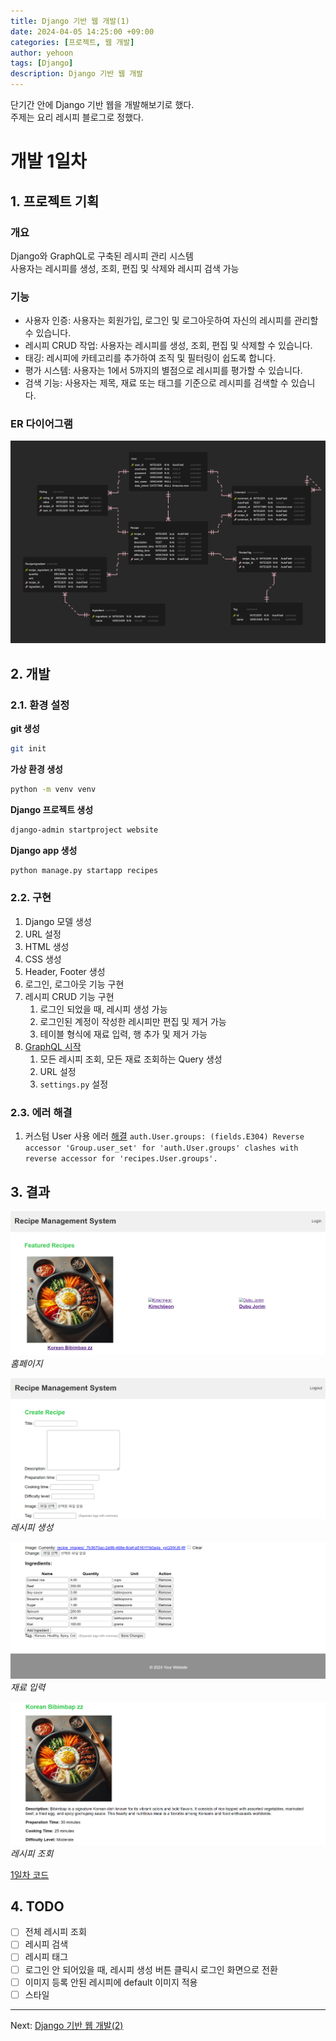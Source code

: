```yaml
---
title: Django 기반 웹 개발(1)
date: 2024-04-05 14:25:00 +09:00
categories: [프로젝트, 웹 개발]
author: yehoon
tags: [Django]
description: Django 기반 웹 개발
---
```


단기간 안에 Django 기반 웹을 개발해보기로 했다.  
주제는 요리 레시피 블로그로 정했다.  

# 개발 1일차
## 1. 프로젝트 기획
### 개요
Django와 GraphQL로 구축된 레시피 관리 시스템  
사용자는 레시피를 생성, 조회, 편집 및 삭제와 레시피 검색 가능 

### 기능
- 사용자 인증: 사용자는 회원가입, 로그인 및 로그아웃하여 자신의 레시피를 관리할 수 있습니다.
- 레시피 CRUD 작업: 사용자는 레시피를 생성, 조회, 편집 및 삭제할 수 있습니다.
- 태깅: 레시피에 카테고리를 추가하여 조직 및 필터링이 쉽도록 합니다.
- 평가 시스템: 사용자는 1에서 5까지의 별점으로 레시피를 평가할 수 있습니다.
- 검색 기능: 사용자는 제목, 재료 또는 태그를 기준으로 레시피를 검색할 수 있습니다.

### ER 다이어그램
![erd](https://github.com/yehoon17/recipe_management_system/blob/master/document/er_diagram.png?raw=true)

## 2. 개발
### 2.1. 환경 설정
**git 생성**
```bash
git init
```

**가상 환경 생성**
```bash
python -m venv venv
```

**Django 프로젝트 생성**
```bash
django-admin startproject website
```

**Django app 생성**
```bash
python manage.py startapp recipes
```


### 2.2. 구현
1. Django 모델 생성
2. URL 설정
3. HTML 생성
4. CSS 생성
5. Header, Footer 생성
6. 로그인, 로그아웃 기능 구현
7. 레시피 CRUD 기능 구현
   1. 로그인 되었을 때, 레시피 생성 가능
   2. 로그인된 계정이 작성한 레시피만 편집 및 제거 가능
   3. 테이블 형식에 재료 입력, 행 추가 및 제거 가능
8. [GraphQL 시작](https://github.com/yehoon17/recipe_management_system/commit/420cdf9f9b9a4e4b4f2f11e76e4e19609b313c18)
   1. 모든 레시피 조회, 모든 재료 조회하는 Query 생성
   2. URL 설정
   3. `settings.py` 설정


### 2.3. 에러 해결 
1. 커스텀 User 사용 에러 [해결](https://github.com/yehoon17/recipe_management_system/commit/5f1f20042db595bff933d9f14baa1140b4540ab0)
   `auth.User.groups: (fields.E304) Reverse accessor 'Group.user_set' for 'auth.User.groups' clashes with reverse accessor for 'recipes.User.groups'.` 

## 3. 결과
![1일차 홈페이지](assets/img/homepage_1.png)
_홈페이지_

![create recipe](assets/img/recipe_create_1.png)
_레시피 생성_


![ingredient_table_1](assets/img/ingredient_table_1.png)
_재료 입력_


![recipe detail](assets/img/recipe_detail_1.png)
_레시피 조회_

[1일차 코드](https://github.com/yehoon17/recipe_management_system/tree/d7bd211731c0bb64fe13912535995f9b79e69177)


## 4. TODO
 - [ ] 전체 레시피 조회
 - [ ] 레시피 검색
 - [ ] 레시피 태그
 - [ ] 로그인 안 되어있을 때, 레시피 생성 버튼 클릭시 로그인 화면으로 전환
 - [ ] 이미지 등록 안된 레시피에 default 이미지 적용
 - [ ] 스타일 

---

Next: [Django 기반 웹 개발(2)](https://yehoon17.github.io/posts/django_web_dev_2/)



